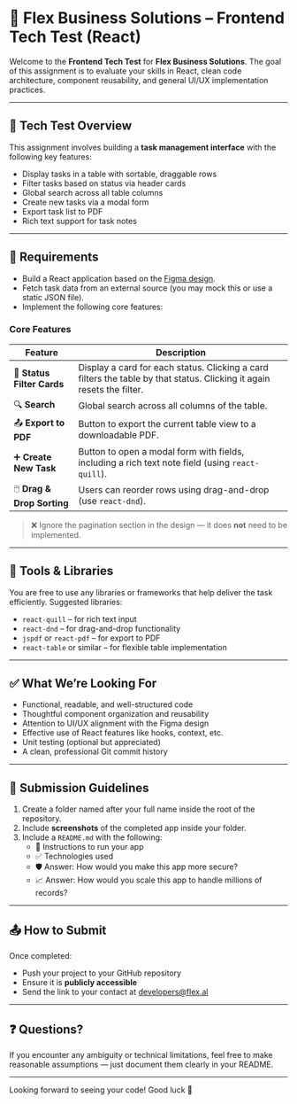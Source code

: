 
# 📌 Flex Business Solutions – Frontend Tech Test (React)

Welcome to the **Frontend Tech Test** for **Flex Business Solutions**. The goal of this assignment is to evaluate your skills in React, clean code architecture, component reusability, and general UI/UX implementation practices.

---

## 🧪 Tech Test Overview

This assignment involves building a **task management interface** with the following key features:

- Display tasks in a table with sortable, draggable rows
- Filter tasks based on status via header cards
- Global search across all table columns
- Create new tasks via a modal form
- Export task list to PDF
- Rich text support for task notes

---

## 🎯 Requirements

- Build a React application based on the [Figma design](https://www.figma.com/design/3lj7wYMXnXK6tmdkYjNzy8/React-Task-Test?node-id=0-1&p=f).
- Fetch task data from an external source (you may mock this or use a static JSON file).
- Implement the following core features:

### Core Features

| Feature                         | Description |
|-------------------------------|-------------|
| 🧩 **Status Filter Cards**     | Display a card for each status. Clicking a card filters the table by that status. Clicking it again resets the filter. |
| 🔍 **Search**                 | Global search across all columns of the table. |
| 📤 **Export to PDF**         | Button to export the current table view to a downloadable PDF. |
| ➕ **Create New Task**       | Button to open a modal form with fields, including a rich text note field (using `react-quill`). |
| 🖱️ **Drag & Drop Sorting**  | Users can reorder rows using drag-and-drop (use `react-dnd`). |

> ❌ Ignore the pagination section in the design — it does **not** need to be implemented.

---

## 🔧 Tools & Libraries

You are free to use any libraries or frameworks that help deliver the task efficiently. Suggested libraries:

- `react-quill` – for rich text input
- `react-dnd` – for drag-and-drop functionality
- `jspdf` or `react-pdf` – for export to PDF
- `react-table` or similar – for flexible table implementation

---

## ✅ What We’re Looking For

- Functional, readable, and well-structured code
- Thoughtful component organization and reusability
- Attention to UI/UX alignment with the Figma design
- Effective use of React features like hooks, context, etc.
- Unit testing (optional but appreciated)
- A clean, professional Git commit history

---

## 📁 Submission Guidelines

1. Create a folder named after your full name inside the root of the repository.
2. Include **screenshots** of the completed app inside your folder.
3. Include a `README.md` with the following:
   - 🔧 Instructions to run your app
   - ✅ Technologies used
   - 🛡️ Answer: How would you make this app more secure?
   - 📈 Answer: How would you scale this app to handle millions of records?

---

## 📤 How to Submit

Once completed:

- Push your project to your GitHub repository
- Ensure it is **publicly accessible**
- Send the link to your contact at developers@flex.al

---

## ❓ Questions?

If you encounter any ambiguity or technical limitations, feel free to make reasonable assumptions — just document them clearly in your README.

---

Looking forward to seeing your code! Good luck 🚀

